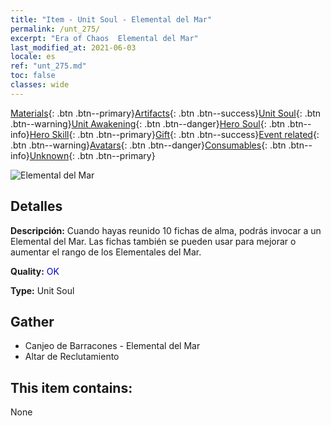 ```yaml
---
title: "Item - Unit Soul - Elemental del Mar"
permalink: /unt_275/
excerpt: "Era of Chaos  Elemental del Mar"
last_modified_at: 2021-06-03
locale: es
ref: "unt_275.md"
toc: false
classes: wide
---
```

 [Materials](/ItemsES/){: .btn .btn--primary}[Artifacts](/ItemsES/Artifacts/){: .btn .btn--success}[Unit Soul](/ItemsES/UnitSoul/){: .btn .btn--warning}[Unit Awakening](/ItemsES/UnitAwakening/){: .btn .btn--danger}[Hero Soul](/ItemsES/HeroSoul/){: .btn .btn--info}[Hero Skill](/ItemsES/HeroSkill/){: .btn .btn--primary}[Gift](/ItemsES/Gift/){: .btn .btn--success}[Event related](/ItemsES/Events/){: .btn .btn--warning}[Avatars](/ItemsES/Avatars/){: .btn .btn--danger}[Consumables](/ItemsES/Consumables/){: .btn .btn--info}[Unknown](/ItemsES/Unknown/){: .btn .btn--primary}

 ![Elemental del Mar](/images/u/ti_haiyuansu.jpg)

## Detalles
 **Descripción:** Cuando hayas reunido 10 fichas de alma, podrás invocar a un Elemental del Mar. Las fichas también se pueden usar para mejorar o aumentar el rango de los Elementales del Mar.

 **Quality:** <span style="color: #0000CD">OK</span>

 **Type:** Unit Soul

## Gather

*    Canjeo de Barracones - Elemental del Mar 
*    Altar de Reclutamiento 

## This item contains:

  None

